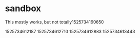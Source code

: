 # sandbox

This mostly works, but not totally1525734160650

1525734612187
1525734612710
1525734612883
1525734613443
